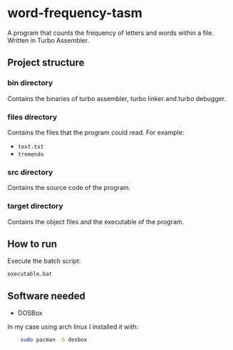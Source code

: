 # word-frequency-tasm

A program that counts the frequency of letters and words within a file. Written in Turbo Assembler.

## Project structure

### bin directory
Contains the binaries of turbo assembler, turbo linker and turbo debugger.

### files directory
Contains the files that the program could read. For example:
- `text.txt`
- `tremendo`

### src directory
Contains the source code of the program.

### target directory
Contains the object files and the executable of the program.

## How to run
Execute the batch script:
```
executable.bat
```

## Software needed
  - DOSBox

In my case using arch linux I installed it with:
```bash
    sudo pacman -S dosbox
```
